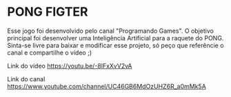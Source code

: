 # PONG FIGTER
 
Esse jogo foi desenvolvido pelo canal "Programando Games". O objetivo principal foi desenvolver uma Inteligência Artificial para a raquete do PONG. Sinta-se livre para baixar e modificar esse projeto, só peço que referêncie o canal e compartilhe o vídeo ;)

Link do vídeo
https://youtu.be/-8lFxXvV2vA 

Link do canal
https://www.youtube.com/channel/UC46GB6MdOzUHZ6R_a0mMk5A
